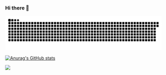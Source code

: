 ### Hi there 👋

![Snake animation](https://github.com/gabrielrom/gabrielrom/blob/output/github-contribution-grid-snake.svg)


[![Anurag's GitHub stats](https://github-readme-stats.vercel.app/api?username=gabrielrom&show_icons=true&theme=dracula)](https://github.com/anuraghazra/github-readme-stats)

![](https://github-profile-summary-cards.vercel.app/api/cards/repos-per-language?username=gabrielrom&theme=dracula)



 

